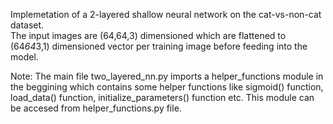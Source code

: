 Implemetation of a 2-layered shallow neural network on the cat-vs-non-cat dataset. 		
The input images are (64,64,3) dimensioned which are flattened to (64*64*3,1) dimensioned vector per training image before feeding into the model.

Note:
The main file two_layered_nn.py imports a helper_functions module in the beggining which contains some helper functions like sigmoid() function, load_data() function, initialize_parameters() function etc. This module can be accesed from helper_functions.py file.
